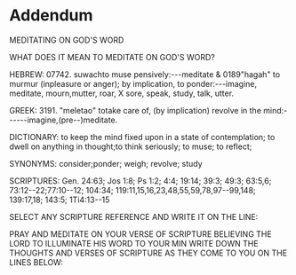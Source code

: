 # Addendum

MEDITATING ON GOD'S WORD

WHAT DOES IT MEAN TO MEDITATE ON GOD'S WORD?

HEBREW: 07742. suwachto muse pensively:---meditate & 0189"hagah" to
murmur (inpleasure or anger); by implication, to ponder:---imagine,
meditate, mourn,mutter, roar, X sore, speak, study, talk, utter.

GREEK: 3191. "meletao" totake care of, (by implication) revolve in the
mind:------imagine,(pre--)meditate.

DICTIONARY: to keep the mind fixed upon in a state of contemplation; to
dwell on anything in thought;to think seriously; to muse; to reflect;

SYNONYMS: consider;ponder; weigh; revolve; study

SCRIPTURES: Gen. 24:63; Jos 1:8; Ps 1:2; 4:4; 19:14; 39:3; 49:3; 63:5,6;
73:12--22;77:10--12; 104:34; 119:11,15,16,23,48,55,59,78,97--99,148;
139:17,18; 143:5; 1Ti4:13--15

SELECT ANY SCRIPTURE REFERENCE AND WRITE IT ON THE LINE:

PRAY AND MEDITATE ON YOUR VERSE OF SCRIPTURE BELIEVING THE LORD TO
ILLUMINATE HIS WORD TO YOUR MIN WRITE DOWN THE THOUGHTS AND VERSES OF
SCRIPTURE AS THEY COME TO YOU ON THE LINES BELOW: